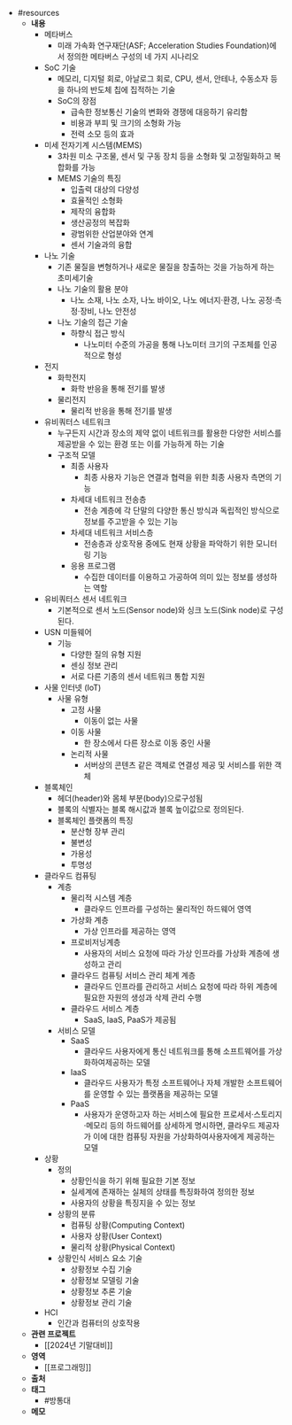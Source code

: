 - #resources
	- **내용**
		- 메타버스
			- 미래 가속화 연구재단(ASF; Acceleration Studies Foundation)에서 정의한 메타버스 구성의 네 가지 시나리오
		- SoC 기술
			- 메모리, 디지털 회로, 아날로그 회로, CPU, 센서, 안테나, 수동소자 등을 하나의 반도체 칩에 집적하는 기술
			- SoC의 장점
				- 급속한 정보통신 기술의 변화와 경쟁에 대응하기 유리함
				- 비용과 부피 및 크기의 소형화 가능
				- 전력 소모 등의 효과
		- 미세 전자기계 시스템(MEMS)
			- 3차원 미소 구조물, 센서 및 구동 장치 등을 소형화 및 고정밀화하고 복합화를 가능
			- MEMS 기술의 특징
				- 입출력 대상의 다양성
				- 효율적인 소형화
				- 제작의 융합화
				- 생산공정의 복잡화
				- 광범위한 산업분야와 연계
				- 센서 기술과의 융합
		- 나노 기술
			- 기존 물질을 변형하거나 새로운 물질을 창출하는 것을 가능하게 하는 초미세기술
			- 나노 기술의 활용 분야
				- 나노 소재, 나노 소자, 나노 바이오, 나노 에너지·환경, 나노 공정·측정·장비, 나노 안전성
			- 나노 기술의 접근 기술
				- 하향식 접근 방식
					- 나노미터 수준의 가공을 통해 나노미터 크기의 구조체를 인공적으로 형성
		- 전지
			- 화학전지
				- 화학 반응을 통해 전기를 발생
			- 물리전지
				- 물리적 반응을 통해 전기를 발생
		- 유비쿼터스 네트워크
			- 누구든지 시간과 장소의 제약 없이 네트워크를 활용한 다양한 서비스를 제공받을 수 있는 환경 또는 이를 가능하게 하는 기술
			- 구조적 모델
				- 최종 사용자
					- 최종 사용자 기능은 연결과 협력을 위한 최종 사용자 측면의 기능
				- 차세대 네트워크 전송층
					- 전송 계층에 각 단말의 다양한 통신 방식과 독립적인 방식으로 정보를 주고받을 수 있는 기능
				- 차세대 네트워크 서비스층
					- 전송층과 상호작용 중에도 현재 상황을 파악하기 위한 모니터링 기능
				- 응용 프로그램
					- 수집한 데이터를 이용하고 가공하여 의미 있는 정보를 생성하는 역할
		- 유비쿼터스 센서 네트워크
			- 기본적으로 센서 노드(Sensor node)와 싱크 노드(Sink node)로 구성된다.
		- USN 미들웨어
			- 기능
				- 다양한 질의 유형 지원
				- 센싱 정보 관리
				- 서로 다른 기종의 센서 네트워크 통합 지원
		- 사물 인터넷 (IoT)
			- 사물 유형
				- 고정 사물
					- 이동이 없는 사물
				- 이동 사물
					- 한 장소에서 다른 장소로 이동 중인 사물
				- 논리적 사물
					- 서버상의 콘텐츠 같은 객체로 연결성 제공 및 서비스를 위한 객체
		- 블록체인
			- 헤더(header)와 몸체 부분(body)으로구성됨
			- 블록의 식별자는 블록 해시값과 블록 높이값으로 정의된다.
			- 블록체인 플랫폼의 특징
				- 분산형 장부 관리
				- 불변성
				- 가용성
				- 투명성
		- 클라우드 컴퓨팅
			- 계층
				- 물리적 시스템 계층
					- 클라우드 인프라를 구성하는 물리적인 하드웨어 영역
				- 가상화 계층
					- 가상 인프라를 제공하는 영역
				- 프로비저닝계층
					- 사용자의 서비스 요청에 따라 가상 인프라를 가상화 계층에 생성하고 관리
				- 클라우드 컴퓨팅 서비스 관리 체계 계층
					- 클라우드 인프라를 관리하고 서비스 요청에 따라 하위 계층에 필요한 자원의 생성과 삭제 관리 수행
				- 클라우드 서비스 계층
					- SaaS, IaaS, PaaS가 제공됨
			- 서비스 모델
				- SaaS
					- 클라우드 사용자에게 통신 네트워크를 통해 소프트웨어를 가상화하여제공하는 모델
				- IaaS
					- 클라우드 사용자가 특정 소프트웨어나 자체 개발한 소프트웨어를 운영할 수 있는 플랫폼을 제공하는 모델
				- PaaS
					- 사용자가 운영하고자 하는 서비스에 필요한 프로세서·스토리지·메모리 등의 하드웨어를 상세하게 명시하면, 클라우드 제공자가 이에 대한 컴퓨팅 자원을 가상화하여사용자에게 제공하는 모델
		- 상황
			- 정의
				- 상황인식을 하기 위해 필요한 기본 정보
				- 실세계에 존재하는 실체의 상태를 특징화하여 정의한 정보
				- 사용자의 상황을 특징지을 수 있는 정보
			- 상황의 분류
				- 컴퓨팅 상황(Computing Context)
				- 사용자 상황(User Context)
				- 물리적 상황(Physical Context)
			- 상황인식 서비스 요소 기술
				- 상황정보 수집 기술
				- 상황정보 모델링 기술
				- 상황정보 추론 기술
				- 상황정보 관리 기술
		- HCI
			- 인간과 컴퓨터의 상호작용
	- **관련 프로젝트**
		- [[2024년 기말대비]]
	- **영역**
		- [[프로그래밍]]
	- **출처**
	- **태그**
		- #방통대
	- **메모**